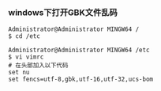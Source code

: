 ### windows下打开GBK文件乱码
```
Administrator@Administrator MINGW64 /
$ cd /etc

Administrator@Administrator MINGW64 /etc
$ vi vimrc
# 在头部加入以下代码
set nu
set fencs=utf-8,gbk,utf-16,utf-32,ucs-bom
```
